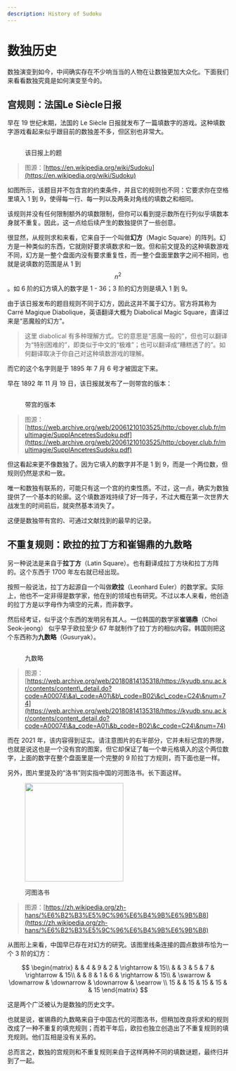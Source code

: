 ```yaml
---
description: History of Sudoku
---
```


# 数独历史

数独演变到如今，中间确实存在不少响当当的人物在让数独更加大众化。下面我们来看看数独究竟是如何演变至今的。

## 宫规则：法国Le Siècle日报 <a href="#block-rule-growing" id="block-rule-growing"></a>

早在 19 世纪末期，法国的 Le Siècle 日报就发布了一篇填数字的游戏。这种填数字游戏看起来似乎跟目前的数独差不多，但区别也非常大。

<figure><img src="../.gitbook/assets/image (4) (1) (1) (1).png" alt=""><figcaption><p>该日报上的题</p></figcaption></figure>

> 图源：[https://en.wikipedia.org/wiki/Sudoku](https://en.wikipedia.org/wiki/Sudoku)

如图所示，该题目并不包含宫的约束条件，并且它的规则也不同：它要求你在空格里填入 1 到 9，使得每一行、每一列以及两条对角线的填数之和相同。

该规则并没有任何限制额外的填数限制，但你可以看到提示数所在行列似乎填数本身就不重复。因此，这一点给后续产生的数独提供了一些创意。

很显然，从规则求和来看，它来自于一个叫做**幻方**（Magic Square）的阵列。幻方是一种类似的东西，它就刚好要求填数求和一致。但和前文提及的这种填数游戏不同，幻方是一整个盘面内没有要求重复性，而一整个盘面里数字之间不相同，也就是说填数的范围是从 1 到 $$n^2$$。如 6 阶的幻方填入的数字是 1 - 36；3 阶的幻方则是填入 1 到 9。

由于该日报发布的题目规则不同于幻方，因此这并不属于幻方。官方将其称为 Carré Magique Diabolique，英语翻译大概为 Diabolical Magic Square，直译过来是“恶魔般的幻方”。

> 这里 diabolical 有多种理解方式。它的意思是“恶魔一般的”，但也可以翻译为“特别困难的”，即类似于中文的“极难”；也可以翻译成“糟糕透了的”。如何翻译取决于你自己对这种填数游戏的理解。

而它的这个名字则是于 1895 年 7 月 6 号才被固定下来。

早在 1892 年 11 月 19 日，该日报就发布了一则带宫的版本：

<figure><img src="../.gitbook/assets/image (5) (1) (1) (1).png" alt=""><figcaption><p>带宫的版本</p></figcaption></figure>

> 图源：[https://web.archive.org/web/20061210103525/http:/cboyer.club.fr/multimagie/SupplAncetresSudoku.pdf](https://web.archive.org/web/20061210103525/http:/cboyer.club.fr/multimagie/SupplAncetresSudoku.pdf)

但这看起来更不像数独了。因为它填入的数字并不是 1 到 9，而是一个两位数，但规则仍然是求和一致。

唯一和数独有联系的，可能只有这一个宫的约束性质。不过，这一点，确实为数独提供了一个基本的轮廓。这个填数游戏持续了好一阵子，不过大概在第一次世界大战发生的时间前后，就突然基本消失了。

这便是数独带有宫的、可通过文献找到的最早的记录。

## 不重复规则：欧拉的拉丁方和崔锡鼎的九数略 <a href="#no-dupe-rule-growing" id="no-dupe-rule-growing"></a>

另一种说法是来自于**拉丁方**（Latin Square）。也有翻译成拉丁方块和拉丁方阵的。这个东西于 1700 年左右就已经出现。

按照一般说法，拉丁方起源自一个叫做**欧拉**（Leonhard Euler）的数学家。实际上，他也不一定非得是数学家，他在别的领域也有研究。不过以本人来看，他创造的拉丁方是以字母作为填空的元素，而非数字。

然后经考证，似乎这个东西的发明另有其人。一位韩国的数学家**崔锡鼎**（Choi Seok-jeong） 似乎早于欧拉至少 67 年就制作了拉丁方的相似内容。韩国则把这个东西称为**九数略**（Gusuryak）。

<figure><img src="../.gitbook/assets/image (6) (1) (1) (1).png" alt=""><figcaption><p>九数略</p></figcaption></figure>

> 图源：[https://web.archive.org/web/20180814135318/https://kyudb.snu.ac.kr/contents/content\_detail.do?code=A00074\&a\_code=A01\&b\_code=B02\&c\_code=C24\&num=74](https://web.archive.org/web/20180814135318/https://kyudb.snu.ac.kr/contents/content_detail.do?code=A00074\&a_code=A01\&b_code=B02\&c_code=C24\&num=74)

而在 2021 年，该内容得到证实。请注意图片的右半部分，它并未标记宫的界限，也就是说这也是一个没有宫的图案，但它却保证了每一个单元格填入的这个两位数字，上面的数字在整个盘面里是一个完整的 9 阶拉丁方规则，而下面也是一样。

另外，图片里提及的“洛书”则实指中国的河图洛书。长下面这样。

<figure><img src="../.gitbook/assets/image (7) (1) (1).png" alt="" width="224"><figcaption><p>河图洛书</p></figcaption></figure>

> 图源：[https://zh.wikipedia.org/zh-hans/%E6%B2%B3%E5%9C%96%E6%B4%9B%E6%9B%B8](https://zh.wikipedia.org/zh-hans/%E6%B2%B3%E5%9C%96%E6%B4%9B%E6%9B%B8)

从图形上来看，中国早已存在对幻方的研究。该图里线条连接的圆点数排布恰为一个 3 阶的幻方：

$$
\begin{matrix}
& & 4 & 9 & 2 & \rightarrow & 15\\
& & 3 & 5 & 7 & \rightarrow & 15\\
& & 8 & 1 & 6 & \rightarrow & 15\\
& \swarrow & \downarrow & \downarrow & \downarrow & \searrow \\
15 & & 15 & 15 & 15 & & 15
\end{matrix}
$$

这是两个广泛被认为是数独的历史文字。

也就是说，崔锡鼎的九数略来自于中国古代的河图洛书，但稍加改良将求和的规则改成了一种不重复的填充规则；而若干年后，欧拉也独立创造出了不重复规则的填充规则。他们互相是没有关系的。

总而言之，数独的宫规则和不重复规则来自于这样两种不同的填数谜题，最终归并到了一起。
